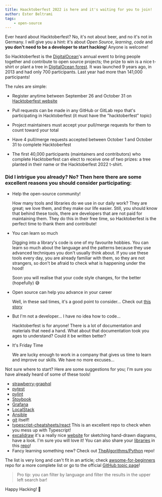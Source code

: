 ```yaml
---
title: Haacktoberfest 2022 is here and it's waiting for you to join!
author: Ester Beltrami
tags:
    - open-source
---
```


Ever heard about Hacktoberfest? No, it's not about beer, and no it's not in Germany. I
will give you a hint: it's about _Open Source_, _learning_, _code_ and **you don't need
to be a developer to start hacking**! Anyone is welcome!

So Hacktoberfest is the [DigitalOcean](https://www.digitalocean.com/)'s annual event to
bring people together and contribute to open source projects; the prize to win is a nice
t-shirt or plant a tree in
[DigitalOcean forest](https://tree-nation.com/profile/digitalocean). It was launched 9
years ago, in 2013 and had only 700 participants. Last year had more than 141,000
participants!

The rules are simple:

-   Register anytime between September 26 and October 31 on
    [Hacktoberfest website](https://hacktoberfest.com)

-   Pull requests can be made in any GitHub or GitLab repo that's participating in
    Hacktoberfest (it must have the "hacktoberfest" topic)

-   Project maintainers must accept your pull/merge requests for them to count toward
    your total

-   Have 4 pull/merge requests accepted between October 1 and October 31 to complete
    Hacktoberfest

-   The first 40,000 participants (maintainers and contributors) who complete
    Hacktoberfest can elect to receive one of two prizes: a tree planted in their name
    or the Hacktoberfest 2022 t-shirt.

### Did I intrigue you already? No? Then here there are some excellent reasons you should consider participating:

-   Help the open-source community!

    How many tools and libraries do we use in our daily work? They are great; we love
    them, and they make our life easier. Still, you should know that behind these tools,
    there are developers that are not paid for maintaining them. They do this in their
    free time, so Hacktoberfest is the perfect time to thank them and contribute!

-   You can learn so much

    Digging into a library's code is one of my favourite hobbies. You can learn so much
    about the language and the patterns because they use advanced techniques you don't
    usually think about. If you use these tools every day, you are already familiar with
    them, so they are not strangers, so don't be afraid to check what is happening under
    the hood!

    Soon you will realise that your code style changes, for the better (hopefully) 😅

-   Open source can help you advance in your career

    Well, in these sad times, it's a good point to consider... Check out
    [this story](https://opensource.com/article/19/5/how-get-job-doing-open-source)

-   But I'm not a developer... I have no idea how to code...

    Hacktoberfest is for anyone! There is a lot of documentation and materials that need
    a hand. What about that documentation took you ages to understand? Could it be written
    better?

-   It's Friday Time

    We are lucky enough to work in a company that gives us time to learn and improve
    our skills. We have no more excuses...

Not sure where to start? Here are some suggestions for you; I'm sure you have already
heard of some of these tools!

-   [strawberry-graphql](github.com/strawberry-graphql/strawberry)
-   [pytest](https://github.com/pytest-dev/pytest)
-   [pylint](https://github.com/PyCQA/pylint)
-   [Stoybook](https://github.com/storybookjs/storybook)
-   [Grafana](https://github.com/storybookjs/storybook)
-   [LocalStack](https://github.com/localstack/localstack)
-   [Ansible](https://github.com/ansible/ansible)
-   [git](https://github.com/git/git) itself!
-   [typescript-cheatsheets/react](https://github.com/typescript-cheatsheets/react) This
    is an excellent repo to check when you mess up with Typescript!
-   [excalidraw](https://github.com/excalidraw/excalidraw) it's a really nice
    [website](https://excalidraw.com/) for sketching hand-drawn diagrams, have a look.
    I'm sure you will love it! You can also share your
    [libraries](https://libraries.excalidraw.com/) in this
    [repo](https://github.com/excalidraw/excalidraw-libraries)!
-   Fancy learning something new? Check out
    [TheAlgorithms/Python](https://github.com/TheAlgorithms/Python) repo!

The list is very long and can't fit in an article; check
[awsome-for-beginners](https://github.com/mungell/awesome-for-beginners) repo for a more
complete list or go to the official
[GitHub topic page](https://github.com/topics/hacktoberfest)!

> Pro tip: you can filter by language and filter the results in the upper left search
> bar!

Happy Hacking! 👋
